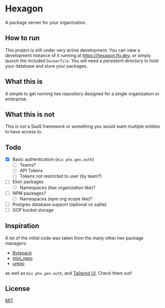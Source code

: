 # Hexagon

A package server for your organization.

## How to run

This project is still under very active development. You can view a development instance of it running at <https://hexagon.fly.dev>, or simply launch the included `Dockerfile`. You will need a persistent directory to hold your database and store your packages.

## What this is

A simple to get running hex repository designed for a single organization or enterprise.

## What this is not

This _is not_ a SaaS framework or something you would want multiple entities to have access to.

## Todo

- [X] Basic authentication (`mix phx.gen.auth`)
  - [ ] Teams?
  - [ ] API Tokens
  - [ ] Tokens not restricted to user (by team?)
- [ ] Elixir packages
  - [ ] Namespaces (hex organization like)?
- [ ] NPM packages?
  - [ ] Namespaces (npm org scope like)?
- [ ] Postgres database support (optional vs sqlite)
- [ ] GCP bucket storage

## Inspiration

A lot of the initial code was taken from the _many_ other hex package managers:
- [Bytepack](https://github.com/dashbitco/bytepack_archive)
- [mini_repo](https://github.com/wojtekmach/mini_repo)
- [urepo](https://github.com/kobil-systems/urepo)

as well as `mix phx.gen.auth`, and [Tailwind UI](https://tailwindui.com/). Check them out!

## License

[MIT](LICENSE).
